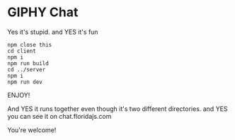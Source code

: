 # GIPHY Chat

Yes it's stupid. and YES it's fun

```
npm close this
cd client
npm i
npm run build
cd ../server
npm i
npm run dev
```
ENJOY!

And YES it runs together even though it's two different directories. 
and YES you can see it on chat.floridajs.com

You're welcome!